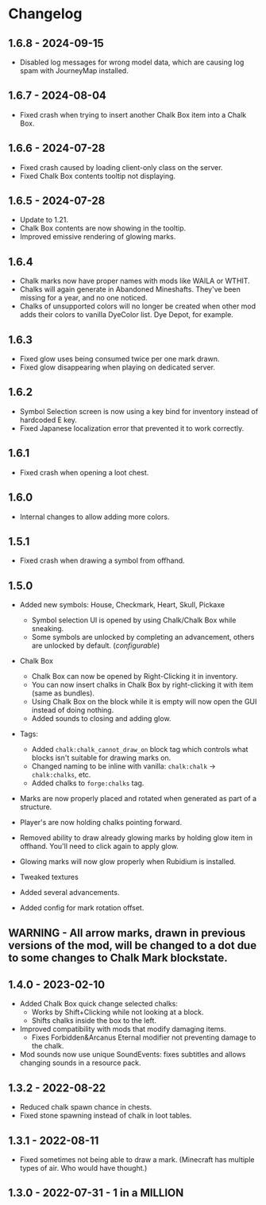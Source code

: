 # Changelog

## 1.6.8 - 2024-09-15
- Disabled log messages for wrong model data, which are causing log spam with JourneyMap installed.   

## 1.6.7 - 2024-08-04
- Fixed crash when trying to insert another Chalk Box item into a Chalk Box. 

## 1.6.6 - 2024-07-28
- Fixed crash caused by loading client-only class on the server.
- Fixed Chalk Box contents tooltip not displaying. 

## 1.6.5 - 2024-07-28
- Update to 1.21. 
- Chalk Box contents are now showing in the tooltip.
- Improved emissive rendering of glowing marks. 

## 1.6.4
- Chalk marks now have proper names with mods like WAILA or WTHIT.
- Chalks will again generate in Abandoned Mineshafts. They've been missing for a year, and no one noticed.
- Chalks of unsupported colors will no longer be created when other mod adds their colors to vanilla DyeColor list. Dye Depot, for example.

## 1.6.3
- Fixed glow uses being consumed twice per one mark drawn.
- Fixed glow disappearing when playing on dedicated server. 

## 1.6.2
- Symbol Selection screen is now using a key bind for inventory instead of hardcoded E key.
- Fixed Japanese localization error that prevented it to work correctly.

## 1.6.1
- Fixed crash when opening a loot chest. 

## 1.6.0
- Internal changes to allow adding more colors.

## 1.5.1
- Fixed crash when drawing a symbol from offhand. 

## 1.5.0
- Added new symbols: House, Checkmark, Heart, Skull, Pickaxe
  - Symbol selection UI is opened by using Chalk/Chalk Box while sneaking. 
  - Some symbols are unlocked by completing an advancement, others are unlocked by default. (_configurable_)

- Chalk Box
  - Chalk Box can now be opened by Right-Clicking it in inventory.
  - You can now insert chalks in Chalk Box by right-clicking it with item (same as bundles).
  - Using Chalk Box on the block while it is empty will now open the GUI instead of doing nothing.
  - Added sounds to closing and adding glow.

- Tags:
  - Added `chalk:chalk_cannot_draw_on` block tag which controls what blocks isn't suitable for drawing marks on.
  - Changed naming to be inline with vanilla: `chalk:chalk` -> `chalk:chalks`, etc.
  - Added chalks to `forge:chalks` tag.

- Marks are now properly placed and rotated when generated as part of a structure.
- Player's are now holding chalks pointing forward.
- Removed ability to draw already glowing marks by holding glow item in offhand. You'll need to click again to apply glow. 
- Glowing marks will now glow properly when Rubidium is installed.

- Tweaked textures
- Added several advancements.
- Added config for mark rotation offset.

## WARNING - All arrow marks, drawn in previous versions of the mod, will be changed to a dot due to some changes to Chalk Mark blockstate. 

## 1.4.0 - 2023-02-10

- Added Chalk Box quick change selected chalks: 
  - Works by Shift+Clicking while not looking at a block.
  - Shifts chalks inside the box to the left.
- Improved compatibility with mods that modify damaging items.
  - Fixes Forbidden&Arcanus Eternal modifier not preventing damage to the chalk.
- Mod sounds now use unique SoundEvents: fixes subtitles and allows changing sounds in a resource pack.

## 1.3.2 - 2022-08-22

- Reduced chalk spawn chance in chests.
- Fixed stone spawning instead of chalk in loot tables.

## 1.3.1 - 2022-08-11

- Fixed sometimes not being able to draw a mark. (Minecraft has multiple types of air. Who would have thought.)

## 1.3.0 - 2022-07-31 - 1 in a MILLION